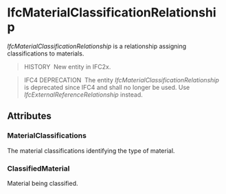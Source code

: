 # IfcMaterialClassificationRelationship

_IfcMaterialClassificationRelationship_ is a relationship assigning classifications to materials.<!-- end of definition -->

> HISTORY  New entity in IFC2x.

> IFC4 DEPRECATION  The entity _IfcMaterialClassificationRelationship_ is deprecated since IFC4 and shall no longer be used. Use _IfcExternalReferenceRelationship_ instead.

## Attributes

### MaterialClassifications
The material classifications identifying the type of material.

### ClassifiedMaterial
Material being classified.

